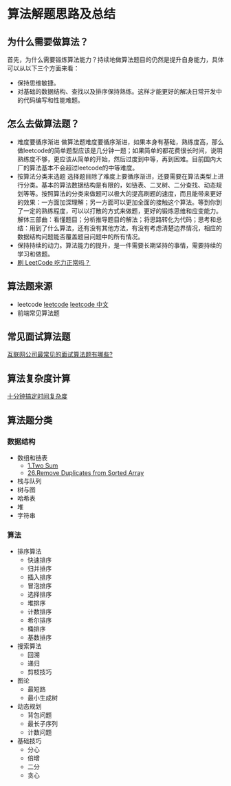 # 算法解题思路及总结
## 为什么需要做算法？
首先，为什么需要锻炼算法能力？持续地做算法题目的仍然是提升自身能力，具体可以从以下三个方面来看：
* 保持思维敏捷。
* 对基础的数据结构、查找以及排序保持熟练。这样才能更好的解决日常开发中的代码编写和性能难题。
## 怎么去做算法题？
* 难度要循序渐进
做算法题难度要循序渐进，如果本身有基础，熟练度高，那么做leetcode的简单题型应该是几分钟一题；如果简单的都花费很长时间，说明熟练度不够，更应该从简单的开始，然后过度到中等，再到困难。目前国内大厂的算法基本不会超过leetcode的中等难度。
* 按算法分类来选题
选择题目除了难度上要循序渐进，还要需要在算法类型上进行分类。基本的算法数据结构是有限的，如链表、二叉树、二分查找、动态规划等等。按照算法的分类来做题可以极大的提高刷题的速度，而且能带来更好的效果：一方面加深理解；另一方面可以更加全面的接触这个算法。等到你到了一定的熟练程度，可以以打散的方式来做题，更好的锻炼思维和应变能力。
解体三部曲：看懂题目；分析推导题目的解法；将思路转化为代码；思考和总结：用到了什么算法，还有没有其他方法，有没有考虑清楚边界情况，相应的数据结构问题能否覆盖题目问题中的所有情况。
* 保持持续的动力。算法能力的提升，是一件需要长期坚持的事情，需要持续的学习和做题。
* [刷 LeetCode 吃力正常吗？](https://www.zhihu.com/question/31092580/answer/453117660)
## 算法题来源
* leetcode
    [leetcode](https://leetcode.com/problemset/all/)
    [leetcode 中文](https://leetcode-cn.com/)
* 前端常见算法题
## 常见面试算法题
[互联网公司最常见的面试算法题有哪些?](https://www.zhihu.com/question/24964987/answer/586425979)
## 算法复杂度计算
[十分钟搞定时间复杂度](https://www.jianshu.com/p/f4cca5ce055a)
## 算法题分类
### 数据结构
* 数组和链表
    - [1.Two Sum](https://leetcode.com/problems/two-sum/)
    - [26.Remove Duplicates from Sorted Array](https://leetcode.com/problems/remove-duplicates-from-sorted-array/)
* 栈与队列
* 树与图
* 哈希表
* 堆
* 字符串
### 算法
* 排序算法
    - 快速排序
    - 归并排序
    - 插入排序
    - 冒泡排序
    - 选择排序
    - 堆排序
    - 计数排序
    - 希尔排序
    - 桶排序
    - 基数排序
* 搜索算法
    - 回溯
    - 递归
    - 剪枝技巧
* 图论
    - 最短路
    - 最小生成树
* 动态规划
    - 背包问题
    - 最长子序列
    - 计数问题
* 基础技巧
    - 分心
    - 倍增
    - 二分
    - 贪心

